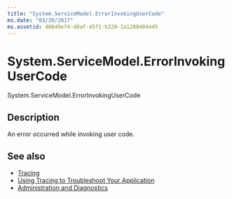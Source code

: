 ```yaml
---
title: "System.ServiceModel.ErrorInvokingUserCode"
ms.date: "03/30/2017"
ms.assetid: 48849ef4-d0af-45f1-b320-1a1280404e45
---
```

# System.ServiceModel.ErrorInvokingUserCode
System.ServiceModel.ErrorInvokingUserCode  
  
## Description  
 An error occurred while invoking user code.  
  
## See also
- [Tracing](../../../../../docs/framework/wcf/diagnostics/tracing/index.md)
- [Using Tracing to Troubleshoot Your Application](../../../../../docs/framework/wcf/diagnostics/tracing/using-tracing-to-troubleshoot-your-application.md)
- [Administration and Diagnostics](../../../../../docs/framework/wcf/diagnostics/index.md)
